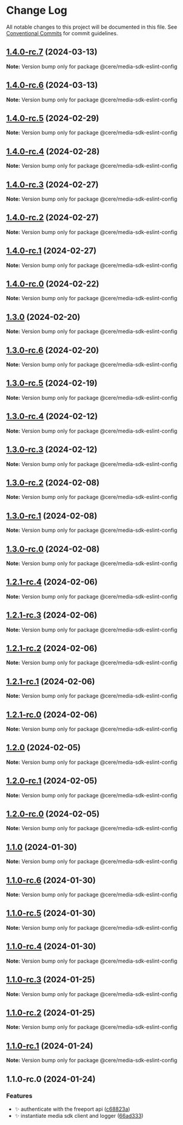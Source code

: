 # Change Log

All notable changes to this project will be documented in this file.
See [Conventional Commits](https://conventionalcommits.org) for commit guidelines.

## [1.4.0-rc.7](https://github.com/Cerebellum-Network/cere-media-sdk-js/compare/v1.4.0-rc.6...v1.4.0-rc.7) (2024-03-13)

**Note:** Version bump only for package @cere/media-sdk-eslint-config

## [1.4.0-rc.6](https://github.com/Cerebellum-Network/cere-media-sdk-js/compare/v1.4.0-rc.5...v1.4.0-rc.6) (2024-03-13)

**Note:** Version bump only for package @cere/media-sdk-eslint-config

## [1.4.0-rc.5](https://github.com/Cerebellum-Network/cere-media-sdk-js/compare/v1.4.0-rc.4...v1.4.0-rc.5) (2024-02-29)

**Note:** Version bump only for package @cere/media-sdk-eslint-config

## [1.4.0-rc.4](https://github.com/Cerebellum-Network/cere-media-sdk-js/compare/v1.4.0-rc.2...v1.4.0-rc.4) (2024-02-28)

**Note:** Version bump only for package @cere/media-sdk-eslint-config

## [1.4.0-rc.3](https://github.com/Cerebellum-Network/cere-media-sdk-js/compare/v1.4.0-rc.2...v1.4.0-rc.3) (2024-02-27)

**Note:** Version bump only for package @cere/media-sdk-eslint-config

## [1.4.0-rc.2](https://github.com/Cerebellum-Network/cere-media-sdk-js/compare/v1.4.0-rc.1...v1.4.0-rc.2) (2024-02-27)

**Note:** Version bump only for package @cere/media-sdk-eslint-config

## [1.4.0-rc.1](https://github.com/Cerebellum-Network/cere-media-sdk-js/compare/v1.4.0-rc.0...v1.4.0-rc.1) (2024-02-27)

**Note:** Version bump only for package @cere/media-sdk-eslint-config

## [1.4.0-rc.0](https://github.com/Cerebellum-Network/cere-media-sdk-js/compare/v1.3.0...v1.4.0-rc.0) (2024-02-22)

**Note:** Version bump only for package @cere/media-sdk-eslint-config

## [1.3.0](https://github.com/Cerebellum-Network/cere-media-sdk-js/compare/v1.3.0-rc.6...v1.3.0) (2024-02-20)

**Note:** Version bump only for package @cere/media-sdk-eslint-config

## [1.3.0-rc.6](https://github.com/Cerebellum-Network/cere-media-sdk-js/compare/v1.3.0-rc.5...v1.3.0-rc.6) (2024-02-20)

**Note:** Version bump only for package @cere/media-sdk-eslint-config

## [1.3.0-rc.5](https://github.com/Cerebellum-Network/cere-media-sdk-js/compare/v1.3.0-rc.4...v1.3.0-rc.5) (2024-02-19)

**Note:** Version bump only for package @cere/media-sdk-eslint-config

## [1.3.0-rc.4](https://github.com/Cerebellum-Network/cere-media-sdk-js/compare/v1.3.0-rc.3...v1.3.0-rc.4) (2024-02-12)

**Note:** Version bump only for package @cere/media-sdk-eslint-config

## [1.3.0-rc.3](https://github.com/Cerebellum-Network/cere-media-sdk-js/compare/v1.3.0-rc.2...v1.3.0-rc.3) (2024-02-12)

**Note:** Version bump only for package @cere/media-sdk-eslint-config

## [1.3.0-rc.2](https://github.com/Cerebellum-Network/cere-media-sdk-js/compare/v1.3.0-rc.1...v1.3.0-rc.2) (2024-02-08)

**Note:** Version bump only for package @cere/media-sdk-eslint-config

## [1.3.0-rc.1](https://github.com/Cerebellum-Network/cere-media-sdk-js/compare/v1.3.0-rc.0...v1.3.0-rc.1) (2024-02-08)

**Note:** Version bump only for package @cere/media-sdk-eslint-config

## [1.3.0-rc.0](https://github.com/Cerebellum-Network/cere-media-sdk-js/compare/v1.2.1-rc.4...v1.3.0-rc.0) (2024-02-08)

**Note:** Version bump only for package @cere/media-sdk-eslint-config

## [1.2.1-rc.4](https://github.com/Cerebellum-Network/cere-media-sdk-js/compare/v1.2.1-rc.3...v1.2.1-rc.4) (2024-02-06)

**Note:** Version bump only for package @cere/media-sdk-eslint-config

## [1.2.1-rc.3](https://github.com/Cerebellum-Network/cere-media-sdk-js/compare/v1.2.1-rc.2...v1.2.1-rc.3) (2024-02-06)

**Note:** Version bump only for package @cere/media-sdk-eslint-config

## [1.2.1-rc.2](https://github.com/Cerebellum-Network/cere-media-sdk-js/compare/v1.2.1-rc.1...v1.2.1-rc.2) (2024-02-06)

**Note:** Version bump only for package @cere/media-sdk-eslint-config

## [1.2.1-rc.1](https://github.com/Cerebellum-Network/cere-media-sdk-js/compare/v1.2.1-rc.0...v1.2.1-rc.1) (2024-02-06)

**Note:** Version bump only for package @cere/media-sdk-eslint-config

## [1.2.1-rc.0](https://github.com/Cerebellum-Network/cere-media-sdk-js/compare/v1.2.0...v1.2.1-rc.0) (2024-02-06)

**Note:** Version bump only for package @cere/media-sdk-eslint-config

## [1.2.0](https://github.com/Cerebellum-Network/cere-media-sdk-js/compare/v1.2.0-rc.1...v1.2.0) (2024-02-05)

**Note:** Version bump only for package @cere/media-sdk-eslint-config

## [1.2.0-rc.1](https://github.com/Cerebellum-Network/cere-media-sdk-js/compare/v1.2.0-rc.0...v1.2.0-rc.1) (2024-02-05)

**Note:** Version bump only for package @cere/media-sdk-eslint-config

## [1.2.0-rc.0](https://github.com/Cerebellum-Network/cere-media-sdk-js/compare/v1.1.0...v1.2.0-rc.0) (2024-02-05)

**Note:** Version bump only for package @cere/media-sdk-eslint-config

## [1.1.0](https://github.com/Cerebellum-Network/cere-media-sdk-js/compare/v1.1.0-rc.6...v1.1.0) (2024-01-30)

**Note:** Version bump only for package @cere/media-sdk-eslint-config

## [1.1.0-rc.6](https://github.com/Cerebellum-Network/cere-media-sdk-js/compare/v1.1.0-rc.5...v1.1.0-rc.6) (2024-01-30)

**Note:** Version bump only for package @cere/media-sdk-eslint-config

## [1.1.0-rc.5](https://github.com/Cerebellum-Network/cere-media-sdk-js/compare/v1.1.0-rc.4...v1.1.0-rc.5) (2024-01-30)

**Note:** Version bump only for package @cere/media-sdk-eslint-config

## [1.1.0-rc.4](https://github.com/Cerebellum-Network/cere-media-sdk-js/compare/v1.1.0-rc.3...v1.1.0-rc.4) (2024-01-30)

**Note:** Version bump only for package @cere/media-sdk-eslint-config

## [1.1.0-rc.3](https://github.com/Cerebellum-Network/cere-media-sdk-js/compare/v1.1.0-rc.2...v1.1.0-rc.3) (2024-01-25)

**Note:** Version bump only for package @cere/media-sdk-eslint-config

## [1.1.0-rc.2](https://github.com/Cerebellum-Network/cere-media-sdk-js/compare/v1.1.0-rc.1...v1.1.0-rc.2) (2024-01-25)

**Note:** Version bump only for package @cere/media-sdk-eslint-config

## [1.1.0-rc.1](https://github.com/Cerebellum-Network/cere-media-sdk-js/compare/v1.1.0-rc.0...v1.1.0-rc.1) (2024-01-24)

**Note:** Version bump only for package @cere/media-sdk-eslint-config

## 1.1.0-rc.0 (2024-01-24)

### Features

- ✨ authenticate with the freeport api ([c68823a](https://github.com/Cerebellum-Network/cere-media-sdk-js/commit/c68823a5e9d4debba0821737f1a83e2199877b51))
- ✨ instantiate media sdk client and logger ([66ad333](https://github.com/Cerebellum-Network/cere-media-sdk-js/commit/66ad333f63c13541273fbfd4dbde8f1e90047618))
